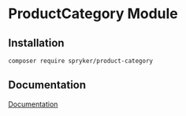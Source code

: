 # ProductCategory Module

## Installation

```
composer require spryker/product-category
```

## Documentation

[Documentation](https://spryker.github.io)
